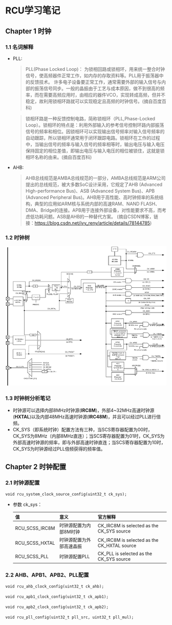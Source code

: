 # RCU学习笔记

## Chapter 1 时钟

### 1.1 名词解释

- PLL:
  > PLL(Phase Locked Loop)： 为锁相回路或锁相环，用来统一整合时钟信号，使高频器件正常工作，如内存的存取资料等。PLL用于振荡器中的反馈技术。 许多电子设备要正常工作，通常需要外部的输入信号与内部的振荡信号同步。一般的晶振由于工艺与成本原因，做不到很高的频率，而在需要高频应用时，由相应的器件VCO，实现转成高频，但并不稳定，故利用锁相环路就可以实现稳定且高频的时钟信号。(摘自百度百科)

  > 锁相环路是一种反馈控制电路，简称锁相环（PLL,Phase-Locked Loop）。锁相环的特点是：利用外部输入的参考信号控制环路内部振荡信号的频率和相位。因锁相环可以实现输出信号频率对输入信号频率的自动跟踪，所以锁相环通常用于闭环跟踪电路。锁相环在工作的过程中，当输出信号的频率与输入信号的频率相等时，输出电压与输入电压保持固定的相位差值，即输出电压与输入电压的相位被锁住，这就是锁相环名称的由来。(摘自百度百科)

- AHB:
  > AHB总线规范是AMBA总线规范的一部分，AMBA总线规范是ARM公司提出的总线规范，被大多数SoC设计采用，它规定了AHB (Advanced High-performance Bus)、ASB (Advanced System Bus)、APB (Advanced Peripheral Bus)。AHB用于高性能、高时钟频率的系统结构，典型的应用如ARM核与系统内部的高速RAM、NAND FLASH、DMA、Bridge的连接。APB用于连接外部设备，对性能要求不高，而考虑低功耗问题。ASB是AHB的一种替代方案。
  (摘自CSDN博客，链接：<https://blog.csdn.net/ivy_reny/article/details/78144785>)

### 1.2 时钟树

![时钟树](./时钟树.png)

### 1.3 时钟树分析笔记

- 时钟源可以选择内部8MHz时钟源(**IRC8M**)，外部4~32MHz高速时钟源(**HXTAL**)以及内部48MHz高速时钟源(**IRC48M**)，并且可以经过PLL进行倍频。
- CK_SYS（即系统时钟）配置方法有三种，当SCS寄存器配置为00时，CK_SYS为8MHz（内部8MHz直连）；当SCS寄存器配置为01时，CK_SYS为外部高速时钟源的频率，即与外部高速时钟直连；当SCS寄存器配置为10时，CK_SYS为时钟源经过PLL倍频获得的频率值。

## Chapter 2 时钟配置

### 2.1 时钟源配置

    void rcu_system_clock_source_config(uint32_t ck_sys);

- 参数 ck_sys：
  
  | 值             | 意义                     | 官方解释                                    |
  | -------------- | ------------------------ | ------------------------------------------- |
  | RCU_SCSS_IRC8M | 时钟源配置为内部8M时钟   | CK_IRC8M is selected as the CK_SYS source   |
  | RCU_SCSS_HXTAL | 时钟源配置为外部高速晶振 | CK_IRC8M is selected as the CK_HXTAL source |
  | RCU_SCSS_PLL   | 时钟源配置PLL            | CK_PLL is selected as the CK_SYS source     |

### 2.2 AHB、APB1、APB2、PLL配置

    void rcu_ahb_clock_config(uint32_t ck_ahb);

    void rcu_apb1_clock_config(uint32_t ck_apb1);

    void rcu_apb2_clock_config(uint32_t ck_apb2);

    void rcu_pll_config(uint32_t pll_src, uint32_t pll_mul);
